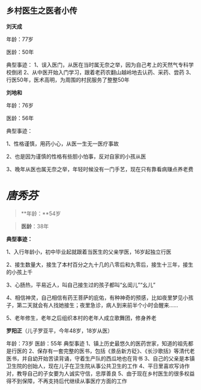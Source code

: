 乡村医生之医者小传
-----------
**刘天成**

年龄：77岁

医龄：50年

典型事迹：
1、误入医门，从医在当时属无奈之举，因为自己考上的天然气专科学校倒闭
2、从中医开始入门学习，跟着老药农翻山越岭地去认药、采药、尝药
3、行医50年，医术高明，为周围的村民服务了整整50年

**刘地和**

年龄：76岁

医龄：56年

典型事迹：

1、性格谨慎，用药小心，从医一生无一医疗事故

2、也是因为谨慎的性格有些胆小怕事，反对自家的小孩从医

3、晚年从医也属无奈之举，年轻时候没有一门手艺，现在只有靠看病赚点养老费

***唐秀芬***
==========
>**年龄：**54岁

>**医龄**：38年

**典型事迹：**

1、入行年龄小，初中毕业起就跟着当医生的父亲学医，16岁起独立行医

2、接生数量大，接生了本村百分之九十几的八零后和九零后，接生十三年，接生的小孩上千

3、心肠热，平易近人，叫自己接生过的孩子都叫“幺闺儿”“幺儿”

4、相信神灵，自己相信有药王菩萨的庇佑，有种神奇的预感，比如夜里梦见小孩子，第二天就会有人找她接生；夜里急诊，病人到来前半个小时会醒来……

5、老年修生，老年之后组织本村的老年人成立歌舞团，修身养老

**罗阳正**（儿子罗亚平，今年48岁，18岁从医）

年龄：73岁
医龄：55年
典型事迹
1、镇上历史最悠久的医药世家，知道的祖先都是行医的
2、保存有一套完整的医书，包括《景岳新方砭》、《长沙歌括》等清代老医书，并自幼开始苦读背诵，守着生产队的西瓜地也在背书
3、自己的父亲是本镇卫生院的创始人，现在儿子在卫生院从事公共卫生的工作
4、平日里喜欢写诗作对，教导自己的子女要为人诚实守信，忠厚善良
5、由于现在乡村医生的很多权益得不到保障，不再支持后代继续从事医疗方面的工作

